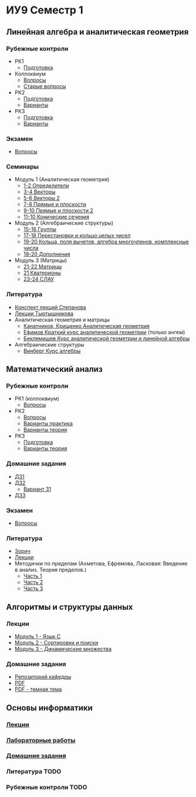 # ИУ9 Семестр 1

## Линейная алгебра и аналитическая геометрия

### Рубежные контроли

+ РК1
  - [Подготовка](linal/rk/IU9_1sem_kr1_podgotovka_print.pdf)
+ Коллоквиум
  - [Вопросы](linal/rk/Voprosy_dlya_podgotovki_k_kollokviumu_2021.pdf)
  - [Cтарые вопросы](linal/rk/14-11-2020-IU9_1sem_kr2_podgotovka.pdf)
+ РК2
  - [Подготовка](linal/rk/14-11-2020-IU9_1sem_kr2_podgotovka.pdf)
  - [Варианты](linal/rk/LA_i_AG_Varianty_rk2.pdf)
+ РК3
  - [Подготовка](linal/rk/IU9_1sem_kr3_podgotovka_print.pdf)
  - [Варианты](linal/rk/IU9_1sem_kr3_print_red.pdf)
  
### Экзамен

+ [Вопросы](linal/exam/IU9_1sem_exam_podgotovka_450.pdf)

### Семинары

+ Модуль 1 (Аналитическая геометрия)
  - [1-2 Определители](linal/sems/Seminar1_2_Determinants.pdf)
  - [3-4 Векторы](linal/sems/Seminar3_4_Vectors.pdf)
  - [5-6 Векторы 2](linal/sems/Seminar5_6_Vectors.pdf)
  - [7-8 Прямые и плоскости](linal/sems/Seminar7_8_Lines_and_planes.pdf)
  - [9-10 Прямые и плоскости 2](linal/sems/Seminar9_10_Lines_and_planes.pdf)
  - [11-10 Конические сечения](linal/sems/Seminar11_12_Conic_sections.pdf)
+ Модуль 2 (Алгебраические структуры)
  - [15-16 Группы](linal/sems/Seminar15_16_Groups.pdf)
  - [17-18 Перестановки и кольцо целых чисел](linal/sems/Seminar17_18_SymGroup.pdf)
  - [19-20 Кольца, поля вычетов, алгебра многочленов, комплексные числа](linal/sems/Seminar19_20.pdf)
  - [19-20 Дополнения](linal/sems/Seminar19_20_adds.pdf)
+ Модуль 3 (Матрицы)
  - [21-22 Матрицы](linal/sems/Seminar21_22_matrices.pdf)
  - [21 Кватерионы](linal/sems/Seminar21_Quaternions.pdf)
  - [23-24 СЛАУ](linal/sems/Seminar23_24.pdf)
  
### Литература

+ [Конспект лекций Степанова](https://paup.ml/0fKQ4)
+ [Лекции Тыртышникова](linal/books/msu-linal-lectures.pdf)
+ Аналитическая геометрия и матрицы
  - [Канатников, Крищенко Аналитическая геометрия](linal/books/kanatnikov_angem.djvu)
  - [Ефимов Краткий курс аналитической геометрии](linal/books/efimov.pdf) (только ангем)
  - [Беклемишев Курс аналитической геометрии и линейной алгебры](linal/books/beklemishev_angem.pdf)
+ Алгебраические структуры
  - [Винберг Курс алгебры](linal/books/vinberg_linal.pdf)

## Математический анализ

### Рубежные контроли

+ РК1 (коллоквиум)
  - [Вопросы](matan/rk/kollok.pdf)
+ РК2
  - [Вопросы](matan/rk/IU9_MA_1s_RK2_v.pdf)
  - [Варианты практика](matan/rk/RK2_praktika.pdf)
  - [Варианты теория](matan/rk/RK2_teoria.pdf)
+ РК3
  - [Подготовка](matan/rk/IU9_MA_1s_KR-VS.pdf)
  - [Варианты теория](matan/rk/Matan_Varianty_rk3_1.pdf)
  
### Домашние задания

+ [ДЗ1](matan/hw/Dz_matan1.pdf)
+ [ДЗ2](matan/hw/MA_DZ2_2015.pdf)
  - [Вариант 31](matan/hw/dz2var31.pdf)
+ [ДЗ3](matan/hw/MA_DZ3_2014.pdf)

### Экзамен

+ [Вопросы](matan/exam/exam.pdf)

### Литература

+ [Зорич](matan/books/zorich.pdf)
+ [Лекции](matan/books/lectures.pdf)
+ Методички по пределам (Ахметова, Ефремова, Ласковая: Введение в анализ. Теория пределов.)
  - [Часть 1](matan/books/part1.pdf)
  - [Часть 2](matan/books/part2.pdf)
  - [Часть 3](matan/books/part3.pdf)

## Алгоритмы и структуры данных

### Лекции

- [Модуль 1 - Язык C](ads/lectures1.pdf)
- [Модуль 2 - Сортировки и поиски](ads/lectures2.pdf)
- [Модуль 3 - Динамические множества](ads/lectures3.pdf)

### Домашние задания

- [Репозиторий кафедры](https://bmstu-iu9.github.io/ads/)
- [PDF](ads/ads.pdf)
- [PDF - темная тема](ads/ads_dark.pdf)

## Основы информатики

### [Лекции](inf/lect.pdf)

### [Лабораторные работы](inf/lab.pdf)

### [Домашние задания](inf/home.pdf)

### Литература TODO

### Рубежные контроли TODO
